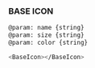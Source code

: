 ### BASE ICON

```sh
@param: name {string}
@param: size {string}
@param: color {string}

<BaseIcon></BaseIcon>
```
